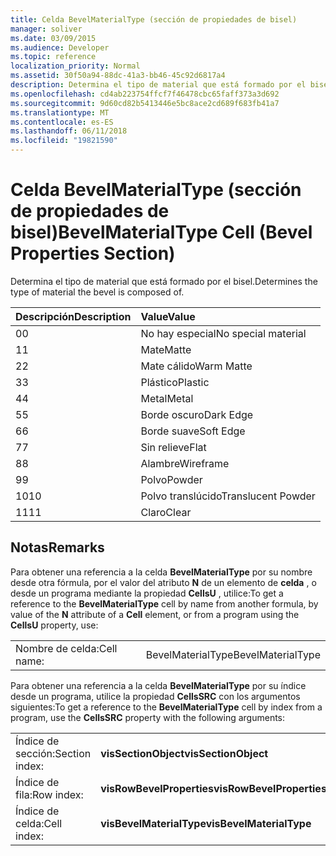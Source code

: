 ```yaml
---
title: Celda BevelMaterialType (sección de propiedades de bisel)
manager: soliver
ms.date: 03/09/2015
ms.audience: Developer
ms.topic: reference
localization_priority: Normal
ms.assetid: 30f50a94-88dc-41a3-bb46-45c92d6817a4
description: Determina el tipo de material que está formado por el bisel.
ms.openlocfilehash: cd4ab223754ffcf7f46478cbc65faff373a3d692
ms.sourcegitcommit: 9d60cd82b5413446e5bc8ace2cd689f683fb41a7
ms.translationtype: MT
ms.contentlocale: es-ES
ms.lasthandoff: 06/11/2018
ms.locfileid: "19821590"
---
```

# <a name="bevelmaterialtype-cell-bevel-properties-section"></a><span data-ttu-id="0cda1-103">Celda BevelMaterialType (sección de propiedades de bisel)</span><span class="sxs-lookup"><span data-stu-id="0cda1-103">BevelMaterialType Cell (Bevel Properties Section)</span></span>

<span data-ttu-id="0cda1-104">Determina el tipo de material que está formado por el bisel.</span><span class="sxs-lookup"><span data-stu-id="0cda1-104">Determines the type of material the bevel is composed of.</span></span> 
  
|<span data-ttu-id="0cda1-105">**Descripción**</span><span class="sxs-lookup"><span data-stu-id="0cda1-105">**Description**</span></span>|<span data-ttu-id="0cda1-106">**Value**</span><span class="sxs-lookup"><span data-stu-id="0cda1-106">**Value**</span></span>|
|:-----|:-----|
|<span data-ttu-id="0cda1-107">0</span><span class="sxs-lookup"><span data-stu-id="0cda1-107">0</span></span>  <br/> |<span data-ttu-id="0cda1-108">No hay especial</span><span class="sxs-lookup"><span data-stu-id="0cda1-108">No special material</span></span>  <br/> |
|<span data-ttu-id="0cda1-109">1</span><span class="sxs-lookup"><span data-stu-id="0cda1-109">1</span></span>  <br/> |<span data-ttu-id="0cda1-110">Mate</span><span class="sxs-lookup"><span data-stu-id="0cda1-110">Matte</span></span>  <br/> |
|<span data-ttu-id="0cda1-111">2</span><span class="sxs-lookup"><span data-stu-id="0cda1-111">2</span></span>  <br/> |<span data-ttu-id="0cda1-112">Mate cálido</span><span class="sxs-lookup"><span data-stu-id="0cda1-112">Warm Matte</span></span>  <br/> |
|<span data-ttu-id="0cda1-113">3</span><span class="sxs-lookup"><span data-stu-id="0cda1-113">3</span></span>  <br/> |<span data-ttu-id="0cda1-114">Plástico</span><span class="sxs-lookup"><span data-stu-id="0cda1-114">Plastic</span></span>  <br/> |
|<span data-ttu-id="0cda1-115">4</span><span class="sxs-lookup"><span data-stu-id="0cda1-115">4</span></span>  <br/> |<span data-ttu-id="0cda1-116">Metal</span><span class="sxs-lookup"><span data-stu-id="0cda1-116">Metal</span></span>  <br/> |
|<span data-ttu-id="0cda1-117">5</span><span class="sxs-lookup"><span data-stu-id="0cda1-117">5</span></span>  <br/> |<span data-ttu-id="0cda1-118">Borde oscuro</span><span class="sxs-lookup"><span data-stu-id="0cda1-118">Dark Edge</span></span>  <br/> |
|<span data-ttu-id="0cda1-119">6</span><span class="sxs-lookup"><span data-stu-id="0cda1-119">6</span></span>  <br/> |<span data-ttu-id="0cda1-120">Borde suave</span><span class="sxs-lookup"><span data-stu-id="0cda1-120">Soft Edge</span></span>  <br/> |
|<span data-ttu-id="0cda1-121">7</span><span class="sxs-lookup"><span data-stu-id="0cda1-121">7</span></span>  <br/> |<span data-ttu-id="0cda1-122">Sin relieve</span><span class="sxs-lookup"><span data-stu-id="0cda1-122">Flat</span></span>  <br/> |
|<span data-ttu-id="0cda1-123">8</span><span class="sxs-lookup"><span data-stu-id="0cda1-123">8</span></span>  <br/> |<span data-ttu-id="0cda1-124">Alambre</span><span class="sxs-lookup"><span data-stu-id="0cda1-124">Wireframe</span></span>  <br/> |
|<span data-ttu-id="0cda1-125">9</span><span class="sxs-lookup"><span data-stu-id="0cda1-125">9</span></span>  <br/> |<span data-ttu-id="0cda1-126">Polvo</span><span class="sxs-lookup"><span data-stu-id="0cda1-126">Powder</span></span>  <br/> |
|<span data-ttu-id="0cda1-127">10</span><span class="sxs-lookup"><span data-stu-id="0cda1-127">10</span></span>  <br/> |<span data-ttu-id="0cda1-128">Polvo translúcido</span><span class="sxs-lookup"><span data-stu-id="0cda1-128">Translucent Powder</span></span>  <br/> |
|<span data-ttu-id="0cda1-129">11</span><span class="sxs-lookup"><span data-stu-id="0cda1-129">11</span></span>  <br/> |<span data-ttu-id="0cda1-130">Claro</span><span class="sxs-lookup"><span data-stu-id="0cda1-130">Clear</span></span>  <br/> |
   
## <a name="remarks"></a><span data-ttu-id="0cda1-131">Notas</span><span class="sxs-lookup"><span data-stu-id="0cda1-131">Remarks</span></span>

<span data-ttu-id="0cda1-132">Para obtener una referencia a la celda **BevelMaterialType** por su nombre desde otra fórmula, por el valor del atributo **N** de un elemento de **celda** , o desde un programa mediante la propiedad **CellsU** , utilice:</span><span class="sxs-lookup"><span data-stu-id="0cda1-132">To get a reference to the **BevelMaterialType** cell by name from another formula, by value of the **N** attribute of a **Cell** element, or from a program using the **CellsU** property, use:</span></span> 
  
|||
|:-----|:-----|
| <span data-ttu-id="0cda1-133">Nombre de celda:</span><span class="sxs-lookup"><span data-stu-id="0cda1-133">Cell name:</span></span>  <br/> | <span data-ttu-id="0cda1-134">BevelMaterialType</span><span class="sxs-lookup"><span data-stu-id="0cda1-134">BevelMaterialType</span></span>  <br/> |
   
<span data-ttu-id="0cda1-135">Para obtener una referencia a la celda **BevelMaterialType** por su índice desde un programa, utilice la propiedad **CellsSRC** con los argumentos siguientes:</span><span class="sxs-lookup"><span data-stu-id="0cda1-135">To get a reference to the **BevelMaterialType** cell by index from a program, use the **CellsSRC** property with the following arguments:</span></span> 
  
|||
|:-----|:-----|
| <span data-ttu-id="0cda1-136">Índice de sección:</span><span class="sxs-lookup"><span data-stu-id="0cda1-136">Section index:</span></span>  <br/> |<span data-ttu-id="0cda1-137">**visSectionObject**</span><span class="sxs-lookup"><span data-stu-id="0cda1-137">**visSectionObject**</span></span> <br/> |
| <span data-ttu-id="0cda1-138">Índice de fila:</span><span class="sxs-lookup"><span data-stu-id="0cda1-138">Row index:</span></span>  <br/> |<span data-ttu-id="0cda1-139">**visRowBevelProperties**</span><span class="sxs-lookup"><span data-stu-id="0cda1-139">**visRowBevelProperties**</span></span> <br/> |
| <span data-ttu-id="0cda1-140">Índice de celda:</span><span class="sxs-lookup"><span data-stu-id="0cda1-140">Cell index:</span></span>  <br/> |<span data-ttu-id="0cda1-141">**visBevelMaterialType**</span><span class="sxs-lookup"><span data-stu-id="0cda1-141">**visBevelMaterialType**</span></span> <br/> |
   

